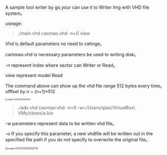 A sample tool writer by go,your can use it to Writer Img with VHD file system。

useage:

>./main vhd caomao.vhd -n=0 view

Vhd is default parameters no need to cahnge。

cammao.vhd is necessary parameters be used to writing disk。

-n represent index  where sector can Writer or Read。

view represent model Read

The command above can show up the vhd file range 512 bytes  every time。 offfset by n ~ (n+1)*512

<img src="/Users/qiao/Library/Application Support/typora-user-images/image-20200126194956811.png" alt="image-20200126194956811" style="zoom:40%;" />

> ./ads vhd caomao.vhd -n=0 -w=/Users/qiao/VirtualBox\ VMs/cbxos/a.bin

-w parameters represent data to be written vhd file。

-o If you specify this parameter, a new vhdfile will be written out in the specified file path if you do not specify to overwrite the original file。

<img src="/Users/qiao/Library/Application Support/typora-user-images/image-20200126200828738.png" alt="image-20200126200828738" style="zoom:50%;" />

